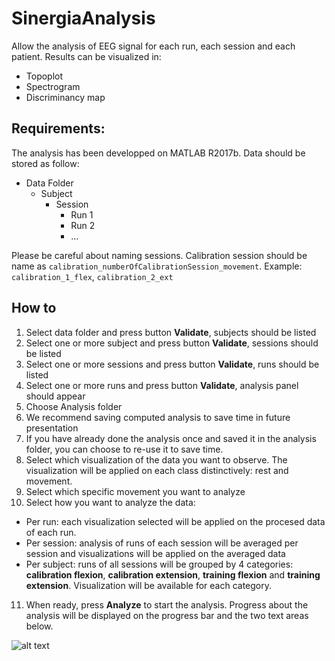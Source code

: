 # SinergiaAnalysis

Allow the analysis of EEG signal for each run, each session and each patient. Results can be visualized in:
* Topoplot
* Spectrogram
* Discriminancy map

## Requirements:
The analysis has been developped on MATLAB R2017b.
Data should be stored as follow:
* Data Folder
  * Subject
    * Session
      * Run 1
      * Run 2
      * ...

Please be careful about naming sessions. Calibration session should be name as `calibration_numberOfCalibrationSession_movement`. Example:
`calibration_1_flex`, `calibration_2_ext`

## How to
1. Select data folder and press button **Validate**, subjects should be listed
2. Select one or more subject and press button **Validate**, sessions should be listed
3. Select one or more sessions and press button **Validate**, runs should be listed
4. Select one or more runs and press button **Validate**, analysis panel should appear
5. Choose Analysis folder
6. We recommend saving computed analysis to save time in future presentation
7. If you have already done the analysis once and saved it in the analysis folder, you can choose to re-use it to save time.
8. Select which visualization of the data you want to observe. The visualization will be applied on each class distinctively: rest and movement.
9. Select which specific movement you want to analyze
10. Select how you want to analyze the data:
  * Per run: each visualization selected will be applied on the procesed data of each run.
  * Per session: analysis of runs of each session will be averaged per session and visualizations will be applied on the averaged data
  * Per subject: runs of all sessions will be grouped by 4 categories: **calibration flexion**, **calibration extension**, **training flexion** and **training extension**. Visualization will be available for each category.
11. When ready, press **Analyze** to start the analysis. Progress about the analysis will be displayed on the progress bar and the two text areas below.

![alt text](https://github.com/millanlaboratory/SinergiaAnalysis/tree/master/resources/gui_marked.png "GUI image here")
